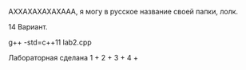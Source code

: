 АХХАХАХАХАХААА, я могу в русское название своей папки, лолк.

14 Вариант.

g++ -std=c++11 lab2.cpp

Лабораторная 	сделана
1				+
2				+
3				+
4				+

